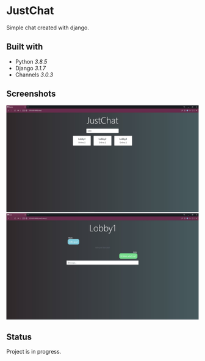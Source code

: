 # JustChat
Simple chat created with django.

## Built with
* Python <i>3.8.5</i>
* Django <i>3.1.7</i>
* Channels <i>3.0.3</i>

## Screenshots
<img src="./img/s1.JPG" alt="S1"/>
<img src="./img/s2.JPG" alt="S1"/>

## Status
Project is in progress.
